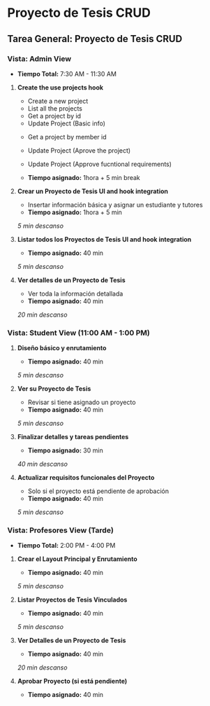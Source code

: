 # Proyecto de Tesis CRUD

## Tarea General: Proyecto de Tesis CRUD

### Vista: Admin View

- **Tiempo Total:** 7:30 AM - 11:30 AM

1. **Create the use projects hook**

   - Create a new project
   - List all the projects
   - Get a project by id
   - Update Project (Basic info)

   <!-- The Url for this will be diferents  -->

   - Get a project by member id
   - Update Project (Aprove the project)
   - Update Project (Approve fucntional requirements)

   - **Tiempo asignado:** 1hora + 5 min break

2. **Crear un Proyecto de Tesis UI and hook integration**

   - Insertar información básica y asignar un estudiante y tutores
   - **Tiempo asignado:** 1hora + 5 min

   _5 min descanso_

3. **Listar todos los Proyectos de Tesis UI and hook integration**

   - **Tiempo asignado:** 40 min

   _5 min descanso_

4. **Ver detalles de un Proyecto de Tesis**

   - Ver toda la información detallada
   - **Tiempo asignado:** 40 min

   _20 min descanso_

### Vista: Student View (11:00 AM - 1:00 PM)

1. **Diseño básico y enrutamiento**

   - **Tiempo asignado:** 40 min

   _5 min descanso_

2. **Ver su Proyecto de Tesis**

   - Revisar si tiene asignado un proyecto
   - **Tiempo asignado:** 40 min

   _5 min descanso_

3. **Finalizar detalles y tareas pendientes**

   - **Tiempo asignado:** 30 min

   _40 min descanso_

4. **Actualizar requisitos funcionales del Proyecto**

   - Solo si el proyecto está pendiente de aprobación
   - **Tiempo asignado:** 40 min

   _5 min descanso_

### Vista: Profesores View (Tarde)

- **Tiempo Total:** 2:00 PM - 4:00 PM

1. **Crear el Layout Principal y Enrutamiento**

   - **Tiempo asignado:** 40 min

   _5 min descanso_

2. **Listar Proyectos de Tesis Vinculados**

   - **Tiempo asignado:** 40 min

   _5 min descanso_

3. **Ver Detalles de un Proyecto de Tesis**

   - **Tiempo asignado:** 40 min

   _20 min descanso_

4. **Aprobar Proyecto (si está pendiente)**
   - **Tiempo asignado:** 40 min
